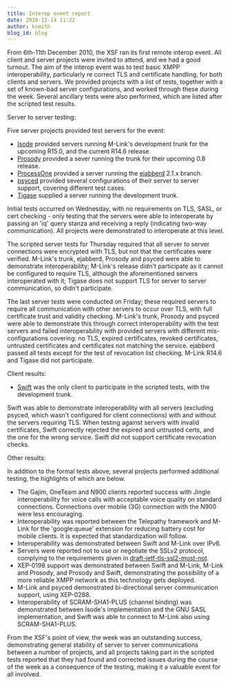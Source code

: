 ```yaml
---
title: Interop event report
date: 2010-12-14 11:22
author: ksmith
blog_id: blog
---
```


From 6th-11th December 2010, the XSF ran its first remote interop event. All client and server projects were invited to attend, and we had a good turnout. The aim of the interop event was to test basic XMPP interoperability, particularly re correct TLS and certificate handling, for both clients and servers. We provided projects with a list of tests, together with a set of known-bad server configurations, and worked through these during the week. Several ancillary tests were also performed, which are listed after the scripted test results.

Server to server testing:

Five server projects provided test servers for the event:

-   [Isode](http://www.isode.com/products/m-link.html) provided servers running M-Link's development trunk for the upcoming R15.0, and the current R14.6 release.
-   [Prosody](http://prosody.im/) provided a sever running the trunk for their upcoming 0.8 release.
-   [ProcessOne](http://www.process-one.net/) provided a server running the [ejabberd](http://www.ejabberd.im/) 2.1.x branch.
-   [psyced](http://www.psyced.org/) provided several configurations of their server to server support, covering different test cases.
-   [Tigase](http://www.tigase.org) supplied a server running the development trunk.

Initial tests occurred on Wednesday, with no requirements on TLS, SASL, or cert checking - only testing that the servers were able to interoperate by passing an 'iq' query stanza and receiving a reply (indicating two-way communication). All projects were demonstrated to interoperate at this level.

The scripted server tests for Thursday required that all server to server connections were encrypted with TLS, but not that the certificates were verified. M-Link's trunk, ejabberd, Prosody and psyced were able to demonstrate interoperability; M-Link's release didn't participate as it cannot be configured to require TLS, although the aforementioned servers interoperated with it; Tigase does not support TLS for server to server communication, so didn't participate.

The last server tests were conducted on Friday; these required servers to require all communication with other servers to occur over TLS, with full certificate trust and validity checking. M-Link's trunk, Prosody and psyced were able to demonstrate this through correct interoperability with the test servers and failed interoperability with provided servers with different mis-configurations covering: no TLS, expired certificates, revoked certificates, untrusted certificates and certificates not matching the service. ejabberd passed all tests except for the test of revocation list checking. M-Link R14.6 and Tigase did not participate.

Client results:

-   [Swift](http://swift.im) was the only client to participate in the scripted tests, with the development trunk.

Swift was able to demonstrate interoperability with all servers (excluding psyced, which wasn't configured for client connections) with and without the servers requiring TLS. When testing against servers with invalid certificates, Swift correctly rejected the expired and untrusted certs, and the one for the wrong service. Swift did not support certificate revocation checks.

Other results:

In addition to the formal tests above, several projects performed additional testing, the highlights of which are below.

-   The Gajim, OneTeam and N900 clients reported success with Jingle interoperability for voice calls with acceptable voice quality on standard connections. Connections over mobile (3G) connection with the N900 were less encouraging.
-   Interoperability was reported between the Telepathy framework and M-Link for the 'google:queue' extension for reducing battery cost for mobile clients. It is expected that standardization will follow.
-   Interoperability was demonstrated between Swift and M-Link over IPv6.
-   Servers were reported not to use or negotiate the SSLv2 protocol, complying to the requirements given in [draft-ietf-tls-ssl2-must-not](http://tools.ietf.org/html/draft-ietf-tls-ssl2-must-not-03).
-   XEP-0198 support was demonstrated between Swift and M-Link, M-Link and Prosody, and Prosody and Swift, demonstrating the possibility of a more reliable XMPP network as this technology gets deployed.
-   M-Link and psyced demonstrated bi-directional server communication support, using XEP-0288.
-   Interoperability of SCRAM-SHA1-PLUS (channel binding) was demonstrated between Isode's implementation and the GNU SASL implementation, and Swift was able to connect to M-Link also using SCRAM-SHA1-PLUS.

From the XSF's point of view, the week was an outstanding success, demonstrating general stability of server to server communications between a number of projects, and all projects taking part in the scripted tests reported that they had found and corrected issues during the course of the week as a consequence of the testing, making it a valuable event for all involved.
